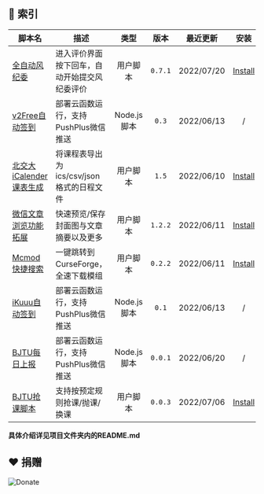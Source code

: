 ## 📌 索引

| 脚本名                                                       | 描述                                         |    类型     |  版本   | 最近更新   |                             安装                             |
| ------------------------------------------------------------ | -------------------------------------------- | :---------: | :-----: | ---------- | :----------------------------------------------------------: |
| [全自动风纪委](./src/BiliAutoJudgement)                      | 进入评价界面按下回车，自动开始提交风纪委评价 |  用户脚本   |  `0.7.1`  | 2022/07/20 | [Install](https://fastly.jsdelivr.net/gh/ZiuChen/userscript@main/src/BiliAutoJudgement/bili-auto-judgement.user.js) |
| [v2Free自动签到](./src/v2FreeAutoCheckIn)                    | 部署云函数运行，支持PushPlus微信推送         | Node.js脚本 |  `0.3`  | 2022/06/13 |                              /                               |
| [北交大iCalender课表生成](./src/BJTU-Schedule-ics-csvGenerator) | 将课程表导出为ics/csv/json格式的日程文件     |  用户脚本   |  `1.5`  | 2022/06/10 | [Install](https://fastly.jsdelivr.net/gh/ZiuChen/userscript@main/src/BJTU-Schedule-ics-csvGenerator/generator.js) |
| [微信文章浏览功能拓展](./src/WeChatArticleEX)                | 快速预览/保存封面图与文章摘要以及更多        |  用户脚本   | `1.2.2` | 2022/06/11 | [Install](https://fastly.jsdelivr.net/gh/ZiuChen/userscript@main/src/WeChatArticleEX/userscript.user.js) |
| [Mcmod快捷搜索](./src/McmodQuickSearch)                      | 一键跳转到CurseForge，全速下载模组           |  用户脚本   | `0.2.2` | 2022/06/11 | [Install](https://fastly.jsdelivr.net/gh/ZiuChen/userscript@main/src/McmodQuickSearch/userscript.user.js) |
| [iKuuu自动签到](./src/iKuuuCheckIn)                          | 部署云函数运行，支持PushPlus微信推送         | Node.js脚本 |  `0.1`  | 2022/06/13 |                              /                               |
| [BJTU每日上报](./src/BJTUDailyReport)                        | 部署云函数运行，支持PushPlus微信推送         | Node.js脚本 | `0.0.1` | 2022/06/20 |                              /                               |
| [BJTU抢课脚本](./src/BJTUCourse)                             | 支持按预定规则抢课/抛课/换课                 |  用户脚本   | `0.0.3` | 2022/07/06 | [Install](https://fastly.jsdelivr.net/gh/ZiuChen/userscript@main/src/BJTUCourse/userscript.user.js) |

**具体介绍详见项目文件夹内的README.md**

## ❤ 捐赠

![Donate](https://fastly.jsdelivr.net/gh/ZiuChen/NO-FLASH-Upload@master/doc/img/Buy%20me%20a%20coffee.png)

